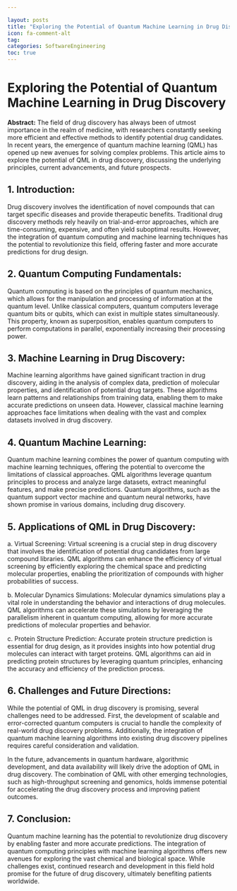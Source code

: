 ```yaml
---

layout: posts
title: "Exploring the Potential of Quantum Machine Learning in Drug Discovery"
icon: fa-comment-alt
tag:      
categories: SoftwareEngineering
toc: true
---
```




# Exploring the Potential of Quantum Machine Learning in Drug Discovery

**Abstract:**
The field of drug discovery has always been of utmost importance in the realm of medicine, with researchers constantly seeking more efficient and effective methods to identify potential drug candidates. In recent years, the emergence of quantum machine learning (QML) has opened up new avenues for solving complex problems. This article aims to explore the potential of QML in drug discovery, discussing the underlying principles, current advancements, and future prospects.

## 1. Introduction:
Drug discovery involves the identification of novel compounds that can target specific diseases and provide therapeutic benefits. Traditional drug discovery methods rely heavily on trial-and-error approaches, which are time-consuming, expensive, and often yield suboptimal results. However, the integration of quantum computing and machine learning techniques has the potential to revolutionize this field, offering faster and more accurate predictions for drug design.

## 2. Quantum Computing Fundamentals:
Quantum computing is based on the principles of quantum mechanics, which allows for the manipulation and processing of information at the quantum level. Unlike classical computers, quantum computers leverage quantum bits or qubits, which can exist in multiple states simultaneously. This property, known as superposition, enables quantum computers to perform computations in parallel, exponentially increasing their processing power.

## 3. Machine Learning in Drug Discovery:
Machine learning algorithms have gained significant traction in drug discovery, aiding in the analysis of complex data, prediction of molecular properties, and identification of potential drug targets. These algorithms learn patterns and relationships from training data, enabling them to make accurate predictions on unseen data. However, classical machine learning approaches face limitations when dealing with the vast and complex datasets involved in drug discovery.

## 4. Quantum Machine Learning:
Quantum machine learning combines the power of quantum computing with machine learning techniques, offering the potential to overcome the limitations of classical approaches. QML algorithms leverage quantum principles to process and analyze large datasets, extract meaningful features, and make precise predictions. Quantum algorithms, such as the quantum support vector machine and quantum neural networks, have shown promise in various domains, including drug discovery.

## 5. Applications of QML in Drug Discovery:
a. Virtual Screening: Virtual screening is a crucial step in drug discovery that involves the identification of potential drug candidates from large compound libraries. QML algorithms can enhance the efficiency of virtual screening by efficiently exploring the chemical space and predicting molecular properties, enabling the prioritization of compounds with higher probabilities of success.

b. Molecular Dynamics Simulations: Molecular dynamics simulations play a vital role in understanding the behavior and interactions of drug molecules. QML algorithms can accelerate these simulations by leveraging the parallelism inherent in quantum computing, allowing for more accurate predictions of molecular properties and behavior.

c. Protein Structure Prediction: Accurate protein structure prediction is essential for drug design, as it provides insights into how potential drug molecules can interact with target proteins. QML algorithms can aid in predicting protein structures by leveraging quantum principles, enhancing the accuracy and efficiency of the prediction process.

## 6. Challenges and Future Directions:
While the potential of QML in drug discovery is promising, several challenges need to be addressed. First, the development of scalable and error-corrected quantum computers is crucial to handle the complexity of real-world drug discovery problems. Additionally, the integration of quantum machine learning algorithms into existing drug discovery pipelines requires careful consideration and validation.

In the future, advancements in quantum hardware, algorithmic development, and data availability will likely drive the adoption of QML in drug discovery. The combination of QML with other emerging technologies, such as high-throughput screening and genomics, holds immense potential for accelerating the drug discovery process and improving patient outcomes.

## 7. Conclusion:
Quantum machine learning has the potential to revolutionize drug discovery by enabling faster and more accurate predictions. The integration of quantum computing principles with machine learning algorithms offers new avenues for exploring the vast chemical and biological space. While challenges exist, continued research and development in this field hold promise for the future of drug discovery, ultimately benefiting patients worldwide.